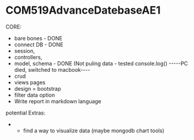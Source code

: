 # COM519AdvanceDatebaseAE1

CORE:
- bare bones - DONE
- connect DB - DONE
- session, 
- controllers, 
- model, schema - DONE (Not puling data - tested console.log()
-----PC died, switched to macbook---- 
- crud
- views pages
- design = bootstrap
- filter data option
- Write report in markdown language


potential Extras:
- - find a way to visualize data (maybe mongodb chart tools)